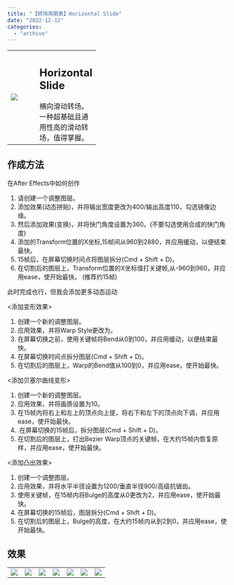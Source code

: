 ```yaml
---
title: "【转场周期表】Horizontal Slide"
date: "2022-12-12"
categories: 
  - "archive"
---
```


<table style="width: 40.2486%;"><tbody><tr><td style="width: 57.4869%;"><img src="https://mir.yuelili.com/2022/12/b75ecb9b2c56239dc66bd3c404f31a69.gif"></td><td style="width: 50.6146%;"><h2 class="title_title__ceXO0">Horizontal Slide</h2>横向滑动转场。<div></div>一种超基础且通用性高的滑动转场，值得掌握。</td></tr></tbody></table>

## 作成方法

在After Effects中如何创作

1. 请创建一个调整图层。
2. 添加效果<Motion Tile>(动态拼贴)，并将输出宽度更改为400/输出高度110，勾选镜像边缘。
3. 然后添加效果<Transform>(变换)，并将快门角度设置为360。(不要勾选使用合成的快门角度)
4. 添加的Transform位置的X坐标,15帧间从960到2880，并应用缓动，以便结束最快。
5. 15帧后，在屏幕切换时间点将图层拆分(Cmd + Shift + D)。
6. 在切割后的图层上，Transform位置的X坐标值打关键帧,从-960到960，并应用ease，使开始最快。 (推荐约15帧)

此时完成也行，但我会添加更多动态运动

<添加变形效果>

1. 创建一个新的调整图层。
2. 应用效果<Warp>，并将Warp Style更改为<Bubbles>。
3. 在屏幕切换之前，使用关键帧将Bend从0到100，并应用缓动，以便结束最快。
4. 在屏幕切换时间点拆分图层(Cmd + Shift + D)。
5. 在切割后的图层上，Warp的Bend值从100到0，并应用ease，使开始最快。

<添加贝塞尔曲线变形>

1. 创建一个新的调整图层。
2. 应用效果<Bezier Warp>，并将画质设置为10。
3. 在15帧内将右上和左上的顶点向上提，将右下和左下的顶点向下调，并应用ease，使开始最快。
4. .在屏幕切换的15帧后，拆分图层(Cmd + Shift + D)。
5. 在切割后的图层上，打出Bezier Warp顶点的关键帧，在大约15帧内恢复原样，并应用ease，使开始最快。

<添加凸出效果>

1. 创建一个调整图层。
2. 应用效果<Bulge>，并将水平半径设置为1200/垂直半径900/高级抗锯齿。
3. 使用关键帧，在15帧内将Bulge的高度从0更改为2，并应用ease，使开始最快。
4. 在屏幕切换的15帧后，图层拆分(Cmd + Shift + D)。
5. 在切割后的图层上，Bulge的高度，在大约15帧内从到2到0，并应用ease，使开始最快。

## 效果

<table style="border-collapse: collapse;"><tbody><tr><td><img src="https://mir.yuelili.com/2022/12/e2937c8933b2fb8e17ac83d45b72fd6d.gif"></td><td><img src="https://mir.yuelili.com/user/AE/mg/foxcodex/tri.png"></td><td><img src="https://mir.yuelili.com/2022/12/4cd4f4c280b6fadc5cd4dc51f2111e97.gif"></td><td><img src="https://mir.yuelili.com/user/AE/mg/foxcodex/tri.png"></td><td><img src="https://mir.yuelili.com/2022/12/0970f1d2dd73ca4e771d3ca186ad2087.gif"></td><td><img src="https://mir.yuelili.com/user/AE/mg/foxcodex/tri.png"></td><td><img src="https://mir.yuelili.com/2022/12/d02c996ec855c25dc0648bf450a45d9b.gif"></td></tr></tbody></table>
